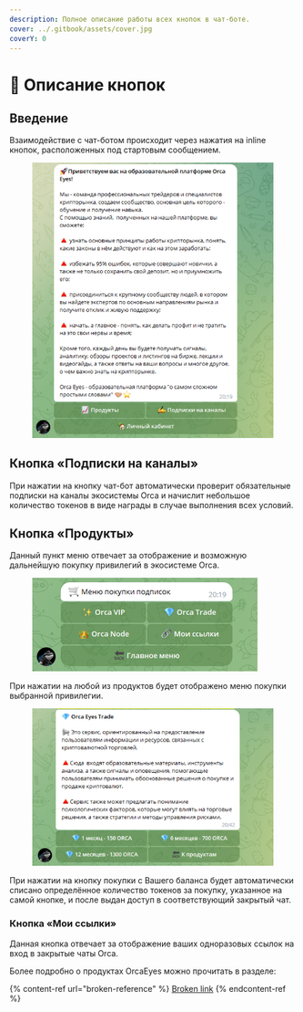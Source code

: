 ```yaml
---
description: Полное описание работы всех кнопок в чат-боте.
cover: ../.gitbook/assets/cover.jpg
coverY: 0
---
```


# 📜 Описание кнопок

## Введение

Взаимодействие с чат-ботом происходит через нажатия на inline кнопок, расположенных под стартовым сообщением.

<figure><img src="../.gitbook/assets/main_menu.png" alt=""><figcaption></figcaption></figure>

## Кнопка «Подписки на каналы»

При нажатии на кнопку чат-бот автоматически проверит обязательные подписки на каналы экосистемы Orca и начислит небольшое количество токенов в виде награды в случае выполнения всех условий.

## Кнопка «Продукты»

Данный пункт меню отвечает за отображение и возможную дальнейшую покупку привилегий в экосистеме Orca.

<figure><img src="../.gitbook/assets/products_switch" alt=""><figcaption></figcaption></figure>

При нажатии на любой из продуктов будет отображено меню покупки выбранной привилегии.

<figure><img src="../.gitbook/assets/Screenshot_4.png" alt=""><figcaption></figcaption></figure>

При нажатии на кнопку покупки с Вашего баланса будет автоматически списано определённое количество токенов за покупку, указанное на самой кнопке, и после выдан доступ в соответствующий закрытый чат.

### Кнопка «Мои ссылки»

Данная кнопка отвечает за отображение ваших одноразовых ссылок на вход в закрытые чаты Orca.

Более подробно о продуктах OrcaEyes можно прочитать в разделе:

{% content-ref url="broken-reference" %}
[Broken link](broken-reference)
{% endcontent-ref %}



##

